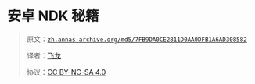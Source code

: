 # 安卓 NDK 秘籍

> 原文：[`zh.annas-archive.org/md5/7FB9DA0CE2811D0AA0DFB1A6AD308582`](https://zh.annas-archive.org/md5/ceefdd89e585c59c7FB9DA0CE2811D0AA0DFB1A6AD30858220db6a7760dc11f1)
> 
> 译者：[飞龙](https://github.com/wizardforcel)
> 
> 协议：[CC BY-NC-SA 4.0](http://creativecommons.org/licenses/by-nc-sa/4.0/)